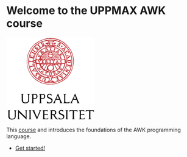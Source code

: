 
# Welcome to the UPPMAX AWK course

![UU logo](assets/UU_logo_color_232_x_218.png)

This [course](https://github.com/UPPMAX/awk_course) 
and introduces the foundations of the AWK programming language.

- [Get started!](morning_session/overview/)
